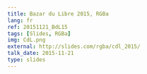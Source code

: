 ```yaml
---
title: Bazar du Libre 2015, RGBa
lang: fr
ref: 20151121_BdL15
tags: [Slides, RGBa]
img: CdL.png
external: http://slides.com/rgba/cdl_2015/
talk_date: 2015-11-21
type: slides
---
```

